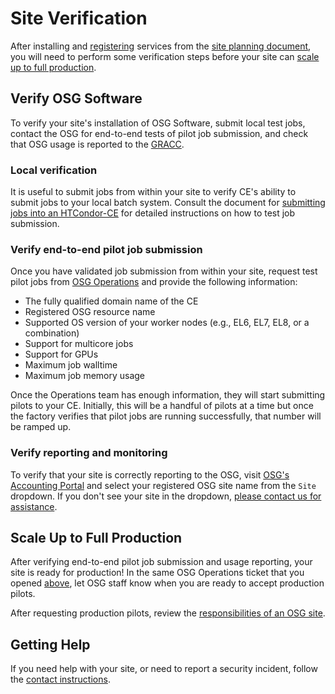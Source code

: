 Site Verification
=================

After installing and [registering](common/registration.md) services from the [site planning document](site-planning.md),
you will need to perform some verification steps before your site can
[scale up to full production](#scale-up-to-full-production).

Verify OSG Software
-------------------

To verify your site's installation of OSG Software, submit local test jobs, contact the OSG for end-to-end
tests of pilot job submission, and check that OSG usage is reported to the [GRACC](https://gracc.opensciencegrid.org).

### Local verification ###

It is useful to submit jobs from within your site to verify CE's ability to submit jobs to your local batch system.
Consult the document for [submitting jobs into an HTCondor-CE](compute-element/submit-htcondor-ce) for detailed
instructions on how to test job submission.

### Verify end-to-end pilot job submission ####

Once you have validated job submission from within your site, request test pilot jobs from
[OSG Operations](mailto:osg-gfactory-support@physics.ucsd.edu) and provide the following information:

-   The fully qualified domain name of the CE
-   Registered OSG resource name
-   Supported OS version of your worker nodes (e.g., EL6, EL7, EL8, or a combination)
-   Support for multicore jobs
-   Support for GPUs
-   Maximum job walltime
-   Maximum job memory usage

Once the Operations team has enough information, they will start submitting pilots to your CE.
Initially, this will be a handful of pilots at a time but once the factory verifies that pilot jobs are running
successfully, that number will be ramped up.

### Verify reporting and monitoring ###

To verify that your site is correctly reporting to the OSG, visit
[OSG's Accounting Portal](https://gracc.opensciencegrid.org/dashboard/db/site-summary) and select your registered OSG
site name from the `Site` dropdown.
If you don't see your site in the dropdown,
[please contact us for assistance](common/help.md#software-or-service-support).

Scale Up to Full Production
---------------------------

After verifying end-to-end pilot job submission and usage reporting, your site is ready for production!
In the same OSG Operations ticket that you opened [above](#verify-end-to-end-job-submission),
let OSG staff know when you are ready to accept production pilots.

After requesting production pilots, review the [responsibilities of an OSG site](site-responsibilities.md).

Getting Help
------------

If you need help with your site, or need to report a security incident, follow the [contact instructions](common/help).
